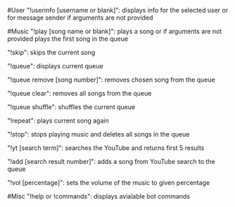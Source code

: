 #User "!userinfo [username or blank]": displays info for the selected user or for message sender if arguments are not provided

#Music "!play [song name or blank]": plays a song or if arguments are not provided plays the first song in the queue

"!skip": skips the current song

"!queue": displays current queue

"!queue remove [song number]": removes chosen song from the queue

"!queue clear": removes all songs from the queue

"!queue shuffle": shuffles the current queue

"!repeat": plays current song again

"!stop": stops playing music and deletes all songs in the queue

"!yt [search term]": searches the YouTube and returns first 5 results

"!add [search result number]": adds a song from YouTube search to the queue

"!vol [percentage]": sets the volume of the music to given percentage

#Misc "!help or !commands": displays avialable bot commands
